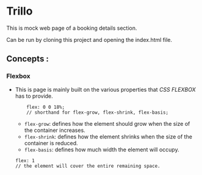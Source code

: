 # Trillo

This is mock web page of a booking details section.

Can be run by cloning this project and opening the index.html file.

## Concepts : 

### Flexbox
- This is page is mainly built on the various properties that *CSS FLEXBOX* has to provide.
    ```
        flex: 0 0 18%;
        // shorthand for flex-grow, flex-shrink, flex-basis;
    ```
    - `flex-grow`: defines how the element should grow when the size of the container increases.
    - `flex-shrink`: defines how the element shrinks when the size of the container is reduced.
    - `flex-basis`: defines how much width the element will occupy.

    ```
    flex: 1
    // the element will cover the entire remaining space.
    ```